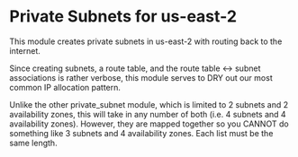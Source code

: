 # Private Subnets for us-east-2
This module creates private subnets in us-east-2 with routing back to the internet.

Since creating subnets, a route table, and the route table <-> subnet associations is rather verbose, this module serves to DRY out our most common IP allocation pattern.

Unlike the other private_subnet module, which is limited to 2 subnets and 2 availability zones, this will take in any number of both (i.e. 4 subnets and 4 availability zones). However, they are mapped together so you CANNOT do something like 3 subnets and 4 availability zones. Each list must be the same length.
